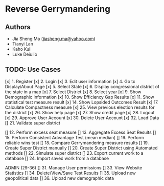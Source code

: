 # Reverse Gerrymandering
## Authors
* Jia Sheng Ma (jiasheng.ma@yahoo.com)
* Tianyi Lan
* Kaho Kui
* Luke Deiulio

## TODO: Use Cases
[x]  1. Register
[x]  2. Login
[x]  3. Edit user information
[x]  4. Go to Display/About Page
[x]  5. Select State
[x]  6. Display congressional district of the state in a map
[x]  7. Select District
[x]  8. Select year
[x]  9. Show Demographic Information
[x]  10. Show Efficiency Gap Results
[x]  11. Show statistical test measure result
[x]  14. Show Lopsided Outcomes Result
[x]  17. Calculate Compactness measure
[x]  25. View previous election results for the district
[x]  26. Show help page
[x]  27. Show credit page
[x]  28. Logout
[x]  29. Approve User Account
[x]  30. Delete User Account
[x]  32. Load Data
[\]  21. Validate super district

[]  12. Perform excess seat measure
[]  13. Aggregate Excess Seat Results
[]  15. Perform Consistent Advantage Test (mean median)
[]  16. Perform reliable wins test
[]  18. Compare Gerrymandering measure results
[]  19. Create Super District manually
[]  20. Create Super District using Automated methods
[]  22. Simulate super district
[]  23. Export current work to a database
[]  24. Import saved work from a database

ADMIN (29-36)
[]  31. Manage User permissions
[]  33. View Website Statistics
[]  34. Delete/View/Save Test Results
[\]  35. Upload new geopolitical data
[\]  36. Upload new demographic data
